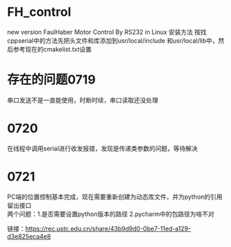 # FH_control
new version FaulHaber Motor Control By RS232 in Linux
安装方法 按找cppserial中的方法先把头文件和库添加到usr/local/include 和usr/local/lib中，然后参考现在的cmakelist.txt设置
# 存在的问题0719
串口发送不是一直能使用，时断时续，串口读取还没处理
# 0720
在线程中调用serial进行收发报错，发现是传递类参数的问题，等待解决
# 0721
PC端的位置控制基本完成，现在需要重新创建为动态库文件，并为python的引用留出接口  
两个问题：1.是否需要设置python版本的路径 2.pycharm中的包路径为啥不对


链接：https://rec.ustc.edu.cn/share/43b9d9d0-0be7-11ed-a129-d3e825eca4e8
